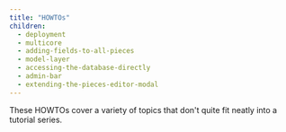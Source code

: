 ```yaml
---
title: "HOWTOs"
children:
  - deployment
  - multicore
  - adding-fields-to-all-pieces
  - model-layer
  - accessing-the-database-directly
  - admin-bar
  - extending-the-pieces-editor-modal
---
```


These HOWTOs cover a variety of topics that don't quite fit neatly into a tutorial series.
